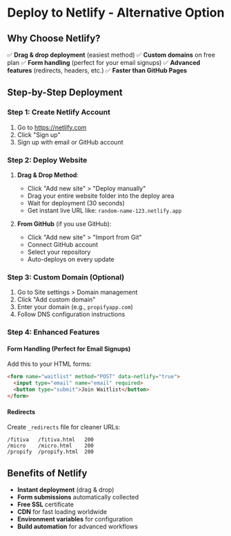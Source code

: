 # Deploy to Netlify - Alternative Option

## Why Choose Netlify?
✅ **Drag & drop deployment** (easiest method)
✅ **Custom domains** on free plan
✅ **Form handling** (perfect for your email signups)
✅ **Advanced features** (redirects, headers, etc.)
✅ **Faster than GitHub Pages**

## Step-by-Step Deployment

### Step 1: Create Netlify Account
1. Go to https://netlify.com
2. Click "Sign up" 
3. Sign up with email or GitHub account

### Step 2: Deploy Website
1. **Drag & Drop Method**:
   - Click "Add new site" > "Deploy manually"
   - Drag your entire website folder into the deploy area
   - Wait for deployment (30 seconds)
   - Get instant live URL like: `random-name-123.netlify.app`

2. **From GitHub** (if you use GitHub):
   - Click "Add new site" > "Import from Git"
   - Connect GitHub account
   - Select your repository
   - Auto-deploys on every update

### Step 3: Custom Domain (Optional)
1. Go to Site settings > Domain management
2. Click "Add custom domain"
3. Enter your domain (e.g., `propifyapp.com`)
4. Follow DNS configuration instructions

### Step 4: Enhanced Features

#### Form Handling (Perfect for Email Signups)
Add this to your HTML forms:
```html
<form name="waitlist" method="POST" data-netlify="true">
  <input type="email" name="email" required>
  <button type="submit">Join Waitlist</button>
</form>
```

#### Redirects
Create `_redirects` file for cleaner URLs:
```
/fitiva   /fitiva.html   200
/micro    /micro.html    200
/propify  /propify.html  200
```

## Benefits of Netlify
- **Instant deployment** (drag & drop)
- **Form submissions** automatically collected
- **Free SSL** certificate
- **CDN** for fast loading worldwide
- **Environment variables** for configuration
- **Build automation** for advanced workflows 